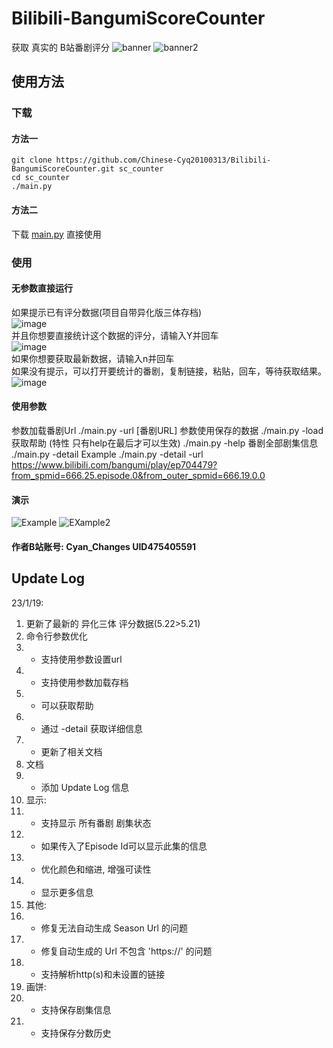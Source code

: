 # Bilibili-BangumiScoreCounter
获取 真实的 B站番剧评分
![banner](images/banner.png)
![banner2](images/banner2.png)
## 使用方法  
### 下载
#### 方法一
    git clone https://github.com/Chinese-Cyq20100313/Bilibili-BangumiScoreCounter.git sc_counter
    cd sc_counter
    ./main.py

#### 方法二
下载 [main.py](main.py) 直接使用

### 使用

#### 无参数直接运行
如果提示已有评分数据(项目自带异化版三体存档)  
![image](https://user-images.githubusercontent.com/68551684/213120402-0caa1565-7236-435d-a66e-a43b9435cff8.png)  
并且你想要直接统计这个数据的评分，请输入Y并回车  
![image](https://user-images.githubusercontent.com/68551684/213120817-0181df13-af33-4aee-821a-4127b15ddd7a.png)  
如果你想要获取最新数据，请输入n并回车  
如果没有提示，可以打开要统计的番剧，复制链接，粘贴，回车，等待获取结果。
![image](https://user-images.githubusercontent.com/68551684/213110498-c72a9aa0-0376-4eb3-8e3e-b55b589b7fba.png)

#### 使用参数
参数加载番剧Url
    ./main.py -url [番剧URL]
参数使用保存的数据
    ./main.py -load
获取帮助 (特性 只有help在最后才可以生效)
    ./main.py -help
番剧全部剧集信息
    ./main.py -detail
Example
    ./main.py -detail -url https://www.bilibili.com/bangumi/play/ep704479?from_spmid=666.25.episode.0&from_outer_spmid=666.19.0.0

#### 演示

![Example](images/example.png)
![EXample2](images/example2.png)

#### 作者B站账号: Cyan_Changes UID475405591

## Update Log
23/1/19: 
1. 更新了最新的 异化三体 评分数据(5.22>5.21)
2. 命令行参数优化
3.  - 支持使用参数设置url
4.  - 支持使用参数加载存档
5.  - 可以获取帮助
6.  - 通过 -detail 获取详细信息
7.  - 更新了相关文档
8. 文档
9.  - 添加 Update Log 信息
10. 显示:
11.  - 支持显示 所有番剧 剧集状态
12.  - 如果传入了Episode Id可以显示此集的信息
13.  - 优化颜色和缩进, 增强可读性
14.  - 显示更多信息
15. 其他:
16.  - 修复无法自动生成 Season Url 的问题
17.  - 修复自动生成的 Url 不包含 'https://' 的问题
18.  - 支持解析http(s)和未设置的链接
19. 画饼:
20.  - 支持保存剧集信息
21.  - 支持保存分数历史